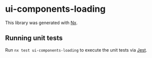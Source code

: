 # ui-components-loading

This library was generated with [Nx](https://nx.dev).

## Running unit tests

Run `nx test ui-components-loading` to execute the unit tests via [Jest](https://jestjs.io).
